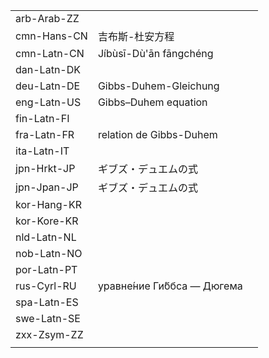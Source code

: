 | | | |
|-|-|-|
| arb-Arab-ZZ |  |  |
| cmn-Hans-CN | 吉布斯-杜安方程 |  |
| cmn-Latn-CN | Jíbùsī-Dù'ān fāngchéng |  |
| dan-Latn-DK |  |  |
| deu-Latn-DE | Gibbs-Duhem-Gleichung |  |
| eng-Latn-US | Gibbs–Duhem equation |  |
| fin-Latn-FI |  |  |
| fra-Latn-FR | relation de Gibbs-Duhem |  |
| ita-Latn-IT |  |  |
| jpn-Hrkt-JP | ギブズ・デュエムの式 |  |
| jpn-Jpan-JP | ギブズ・デュエムの式 |  |
| kor-Hang-KR |  |  |
| kor-Kore-KR |  |  |
| nld-Latn-NL |  |  |
| nob-Latn-NO |  |  |
| por-Latn-PT |  |  |
| rus-Cyrl-RU | уравне́ние Ги́ббса — Дюгема |  |
| spa-Latn-ES |  |  |
| swe-Latn-SE |  |  |
| zxx-Zsym-ZZ |  |  |
|  |  |  |
